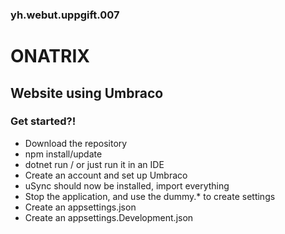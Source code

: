 ### yh.webut.uppgift.007

# ONATRIX
## Website using Umbraco

### Get started?! 
- Download the repository
- npm install/update
- dotnet run / or just run it in an IDE
- Create an account and set up Umbraco
- uSync should now be installed, import everything
- Stop the application, and use the dummy.* to create settings
- Create an appsettings.json
- Create an appsettings.Development.json
